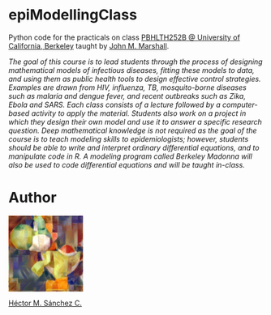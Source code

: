 # epiModellingClass

Python code for the practicals on class [PBHLTH252B @ University of California, Berkeley](http://jmarshall.berkeley.edu/PBHLTH252BAd.pdf) taught by [John M. Marshall](https://www.marshalllab.com/).

_The goal of this course is to lead students through the process of designing mathematical models of infectious diseases, fitting these models to data, and using them as public health tools to design effective control strategies. Examples are drawn from HIV, influenza, TB, mosquito-borne diseases such as malaria and dengue fever, and recent outbreaks such as Zika, Ebola and SARS. Each class consists of a lecture followed by a computer-based activity to apply the material. Students also work on a project in which they design their own model and use it to answer a specific research question. Deep mathematical knowledge is not required as the goal of the course is to teach modeling skills to epidemiologists; however, students should be able to write and interpret ordinary differential equations, and to manipulate code in R. A modeling program called Berkeley Madonna will also be used to code differential equations and will be taught in-class._

# Author

<img src="./media/yoshi.jpg" height="150px" align="middle"><br>

[Héctor M. Sánchez C.](https://chipdelmal.github.io/)
